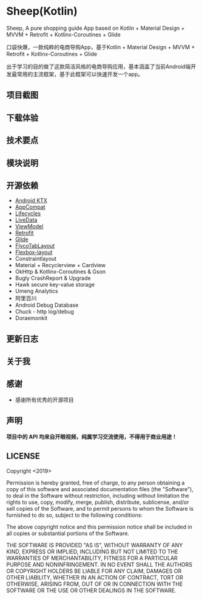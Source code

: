 # Sheep(Kotlin)

Sheep, A pure shopping guide App based on Kotlin + Material Design + MVVM + Retrofit + Kotlinx-Coroutines + Glide

口袋快爆，一款纯粹的电商导购App，基于Kotlin + Material Design + MVVM + Retrofit + Kotlinx-Coroutines + Glide

出于学习的目的做了这款简洁风格的电商导购应用，基本涵盖了当前Android端开发最常用的主流框架，基于此框架可以快速开发一个app。

## 项目截图

## 下载体验

## 技术要点

## 模块说明

## 开源依赖

- [Android KTX](https://developer.android.com/kotlin/ktx.html)
- [AppCompat](https://developer.android.com/topic/libraries/support-library/packages.html#v7-appcompat)
- [Lifecycles](https://developer.android.com/topic/libraries/architecture/lifecycle)
- [LiveData](https://developer.android.com/topic/libraries/architecture/livedata)
- [ViewModel](https://developer.android.com/topic/libraries/architecture/viewmodel)
- [Retrofit](https://github.com/square/retrofit)
- [Glide](https://github.com/bumptech/glide)
- [FlycoTabLayout](https://github.com/H07000223/FlycoTabLayout)
- [Flexbox-layout](https://github.com/google/flexbox-layout)
- Constraintlayout
- Material + Recyclerview + Cardview
- OkHttp & Kotlinx-Coroutines & Gson
- Bugly CrashReport & Upgrade
- Hawk secure key-value storage
- Umeng Analytics
- 阿里百川
- Android Debug Database
- Chuck - http log/debug
- Doraemonkit

## 更新日志

## 关于我

## 感谢

- 感谢所有优秀的开源项目

## 声明

**项目中的 API 均来自开眼视频，纯属学习交流使用，不得用于商业用途！**

## LICENSE

Copyright <2019> <nEdAy>

Permission is hereby granted, free of charge, to any person obtaining a copy of this software and associated documentation files (the "Software"), to deal in the Software without restriction, including without limitation the rights to use, copy, modify, merge, publish, distribute, sublicense, and/or sell copies of the Software, and to permit persons to whom the Software is furnished to do so, subject to the following conditions:

The above copyright notice and this permission notice shall be included in all copies or substantial portions of the Software.

THE SOFTWARE IS PROVIDED "AS IS", WITHOUT WARRANTY OF ANY KIND, EXPRESS OR IMPLIED, INCLUDING BUT NOT LIMITED TO THE WARRANTIES OF MERCHANTABILITY, FITNESS FOR A PARTICULAR PURPOSE AND NONINFRINGEMENT. IN NO EVENT SHALL THE AUTHORS OR COPYRIGHT HOLDERS BE LIABLE FOR ANY CLAIM, DAMAGES OR OTHER LIABILITY, WHETHER IN AN ACTION OF CONTRACT, TORT OR OTHERWISE, ARISING FROM, OUT OF OR IN CONNECTION WITH THE SOFTWARE OR THE USE OR OTHER DEALINGS IN THE SOFTWARE.
